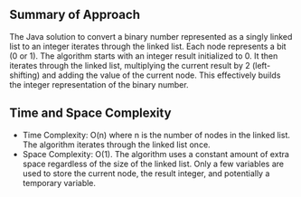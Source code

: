 ## Summary of Approach

The Java solution to convert a binary number represented as a singly linked list to an integer iterates through the linked list.  Each node represents a bit (0 or 1).  The algorithm starts with an integer result initialized to 0.  It then iterates through the linked list, multiplying the current result by 2 (left-shifting) and adding the value of the current node. This effectively builds the integer representation of the binary number.

## Time and Space Complexity
- Time Complexity: O(n) where n is the number of nodes in the linked list.  The algorithm iterates through the linked list once.
- Space Complexity: O(1). The algorithm uses a constant amount of extra space regardless of the size of the linked list.  Only a few variables are used to store the current node, the result integer, and potentially a temporary variable.